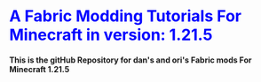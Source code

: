 
# <h1 style="color:blue">A Fabric Modding Tutorials For Minecraft in version: 1.21.5 </h>
<h4>This is the gitHub Repository for dan's and ori's Fabric mods For Minecraft 1.21.5</h>
